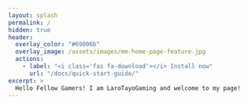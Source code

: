 ```yaml
---
layout: splash
permalink: /
hidden: true
header:
  overlay_color: "#69006b"
  overlay_image: /assets/images/mm-home-page-feature.jpg
  actions:
    - label: "<i class='fas fa-download'></i> Install now"
      url: "/docs/quick-start-guide/"
excerpt: >
  Hello Fellow Gamers! I am LaroTayoGaming and welcome to my page!
---
```

